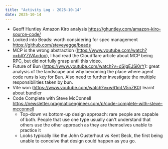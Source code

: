 ```yaml
---
title: "Activity Log - 2025-10-14"
date: 2025-10-14
---
```


- Geoff Huntley Amazon Kiro analysis https://ghuntley.com/amazon-kiro-source-code/
- Looked into Beads: worth considering for spec management https://github.com/steveyegge/beads
- MCP is the wrong abstraction (https://www.youtube.com/watch?v=bAYZjVAodoo), I had read the Cloudflare article about MCP being RPC, but did not fully grasp until this video.
- Future of Bun (https://www.youtube.com/watch?v=dSIgEJSi0rY): great analysis of the landscape and why becoming the place where agent code runs is key for Bun. Also need to further investigate the multiple responsibilities taken by bun.
- Vite won (https://www.youtube.com/watch?v=w61mLV5nZK0) learnt about bundler
- Code Complete with Steve McConnell https://newsletter.pragmaticengineer.com/p/code-complete-with-steve-mcconnell
  - Top-down vs bottom-up design approach: rare people are capable of both. People that use one type usually can't understand that others use the other approach as they are themselves unable to practice it
  - Looks typically like the John Ousterhout vs Kent Beck, the first being unable to conceive that design could happen as you go.
